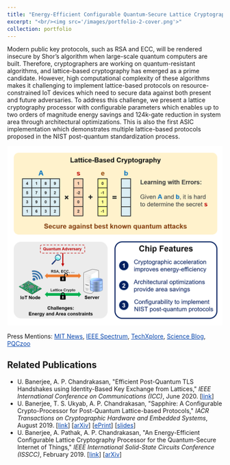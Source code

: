 ```yaml
---
title: "Energy-Efficient Configurable Quantum-Secure Lattice Cryptography Processor"
excerpt: "<br/><img src='/images/portfolio-2-cover.png'>"
collection: portfolio
---
```


Modern public key protocols, such as RSA and ECC, will be rendered insecure by Shor’s algorithm when large-scale quantum computers are built. Therefore, cryptographers are working on quantum-resistant algorithms, and lattice-based cryptography has emerged as a prime candidate. However, high computational complexity of these algorithms makes it challenging to implement lattice-based protocols on resource-constrained IoT devices which need to secure data against both present and future adversaries. To address this challenge, we present a lattice cryptography processor with configurable parameters which enables up to two orders of magnitude energy savings and 124k-gate reduction in system area through architectural optimizations. This is also the first ASIC implementation which demonstrates multiple lattice-based protocols proposed in the NIST post-quantum standardization process.

![](/images/portfolio-2-fig1.png)

Press Mentions: <a href="http://news.mit.edu/2019/securing-internet-things-in-quantum-age-0301" style="color:#0645AD;">MIT News</a>, <a href="https://spectrum.ieee.org/tech-talk/computing/embedded-systems/circuit-secures-the-iot-against-quantum-attack" style="color:#0645AD;">IEEE Spectrum</a>, <a href="https://techxplore.com/news/2019-03-internet-quantum-age.html" style="color:#0645AD;">TechXplore</a>, <a href="https://scienceblog.com/506455/securing-the-internet-of-things-in-the-quantum-age/
" style="color:#0645AD;">Science Blog</a>, <a href="https://pqczoo.com/hardware/design/2019/08/09/SapphireLatticeCrypto.html" style="color:#0645AD;">PQCzoo</a>

Related Publications
------------
* U. Banerjee, A. P. Chandrakasan, "Efficient Post-Quantum TLS Handshakes using Identity-Based Key Exchange from Lattices," <i>IEEE International Conference on Communications (ICC)</i>, June 2020. [<a href="https://ieeexplore.ieee.org/document/9148829/" style="color:#0645AD;">link</a>]
* U. Banerjee, T. S. Ukyab, A. P. Chandrakasan, "Sapphire: A Configurable Crypto-Processor for Post-Quantum Lattice-based Protocols," <i>IACR Transactions on Cryptographic Hardware and Embedded Systems</i>, August 2019. [<a href="https://tches.iacr.org/index.php/TCHES/article/view/8344/" style="color:#0645AD;">link</a>] [<a href="https://arxiv.org/abs/1910.07557" style="color:#0645AD;">arXiv</a>] [<a href="https://eprint.iacr.org/2019/1140" style="color:#0645AD;">ePrint</a>] [<a href="https://ches.iacr.org/2019/src/slides/Day1/Session1_Lattice_onlypdfs/Paper3_PPT_CHES_2019_UtsavBanerjee.pdf" style="color:#0645AD;">slides</a>]
* U. Banerjee, A. Pathak, A. P. Chandrakasan, "An Energy-Efficient Configurable Lattice Cryptography Processor for the Quantum-Secure Internet of Things," <i>IEEE International Solid-State Circuits Conference (ISSCC)</i>, February 2019. [<a href="https://ieeexplore.ieee.org/document/8662528/" style="color:#0645AD;">link</a>] [<a href="https://arxiv.org/abs/1903.04570" style="color:#0645AD;">arXiv</a>]
